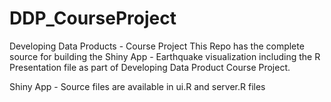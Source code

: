 # DDP_CourseProject
Developing Data Products - Course Project
This Repo has the complete source for building the Shiny App - Earthquake visualization including the R Presentation file 
as part of Developing Data Product Course Project. 

Shiny App - Source files are available in ui.R and server.R files 
